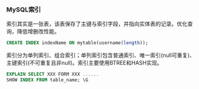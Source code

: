### MySQL索引
索引其实是一张表，该表保存了主键与索引字段，并指向实体表的记录。优化查询，降低增删改性能。
```sql
CREATE INDEX indexName ON mytable(username(length)); 
```
索引分为单列索引、组合索引；单列索引包含普通索引、唯一索引(null可重复)、主键索引(不可重复且非null)。索引主要使用BTREE和HASH实现。  
```sql
EXPLAIN SELECT XXX FORM XXX ......
SHOW INDEX FROM table_name; \G
```